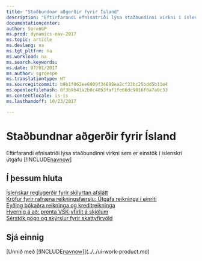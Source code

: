 ```yaml
---
title: "Staðbundnar aðgerðir fyrir Ísland"
description: "Eftirfarandi efnisatriði lýsa staðbundinni virkni í íslenskri útgáfu [!INCLUDE[navnow](../../includes/navnow_md.md)]."
documentationcenter: 
author: SorenGP
ms.prod: dynamics-nav-2017
ms.topic: article
ms.devlang: na
ms.tgt_pltfrm: na
ms.workload: na
ms.search.keywords: 
ms.date: 07/01/2017
ms.author: sgroespe
ms.translationtype: HT
ms.sourcegitcommit: b9b1f062ee6009f34698ea2cf33bc25bdd5b11e4
ms.openlocfilehash: 0f3b9b41a2b0c40b3faf1fe66dc9016f0a7a0c33
ms.contentlocale: is-is
ms.lasthandoff: 10/23/2017

---
```

# <a name="iceland-local-functionality"></a>Staðbundnar aðgerðir fyrir Ísland
Eftirfarandi efnisatriði lýsa staðbundinni virkni sem er einstök í íslenskri útgáfu [!INCLUDE[navnow](../../includes/navnow_md.md)]

## <a name="in-this-section"></a>Í þessum hluta  
  [Íslenskar reglugerðir fyrir skilyrtan afslátt](icelandic-tax-regulations-of-conditional-discounts.md)  
  [Kröfur fyrir rafræna reikningsfærslu: Útgáfa reikninga í einriti](electronic-invoicing-requirement-issuing-single-copy-invoice.md)  
  [Eyðing bókaðra reikninga og kreditreikninga](deleting-posted-invoices-and-credit-memos.md)  
  [Hvernig á að: prenta VSK-yfirlit á skjölum](how-to-print-vat-summary-information-on-documents.md)  
 [Sérstök gögn og skýrslur fyrir skattyfirvöld](special-data-output-and-reports-for-the-tax-authority.md)  

## <a name="see-also"></a>Sjá einnig
[Unnið með [!INCLUDE[navnow](../../includes/navnow_md.md)]](../../ui-work-product.md)  

